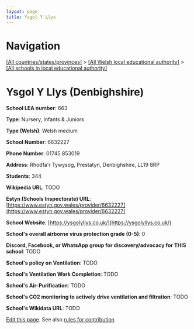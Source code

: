 ```yaml
---
layout: page
title: Ysgol Y Llys
---
```

# Navigation

[[All countries/states/provinces]](../../..) > [[All Welsh local educational authority]](../..) > [[All schools in local educational authority]](..)

# Ysgol Y Llys (Denbighshire)

**School LEA number**: 663

**Type**: Nursery, Infants & Juniors

**Type (Welsh)**: Welsh medium

**School Number**: 6632227

**Phone Number**: 01745 853019

**Address**: Rhodfa'r Tywysog, Prestatyn, Denbighshire, LL19 8RP

**Students**: 344

**Wikipedia URL**: TODO

**Estyn (Schools Inspectorate) URL**: [https://www.estyn.gov.wales/provider/6632227](https://www.estyn.gov.wales/provider/6632227)

**School Website**: [https://ysgolyllys.co.uk/](https://ysgolyllys.co.uk/)

**School's overall airborne virus protection grade (0-5)**: 0

**Discord, Facebook, or WhatsApp group for discovery/advocacy for THIS school**: TODO

**School's policy on Ventilation**: TODO

**School's Ventilation Work Completion**: TODO

**School's Air-Purification**: TODO

**School's CO2 monitoring to actively drive ventilation and filtration**: TODO

**School's Wikidata URL**: TODO




[Edit this page](https://github.com/VentilationProject/Wales/edit/prif/./Denbighshire/Ysgol_Y_Llys.md). See also [rules for contribution](../../../contribution-rules/)